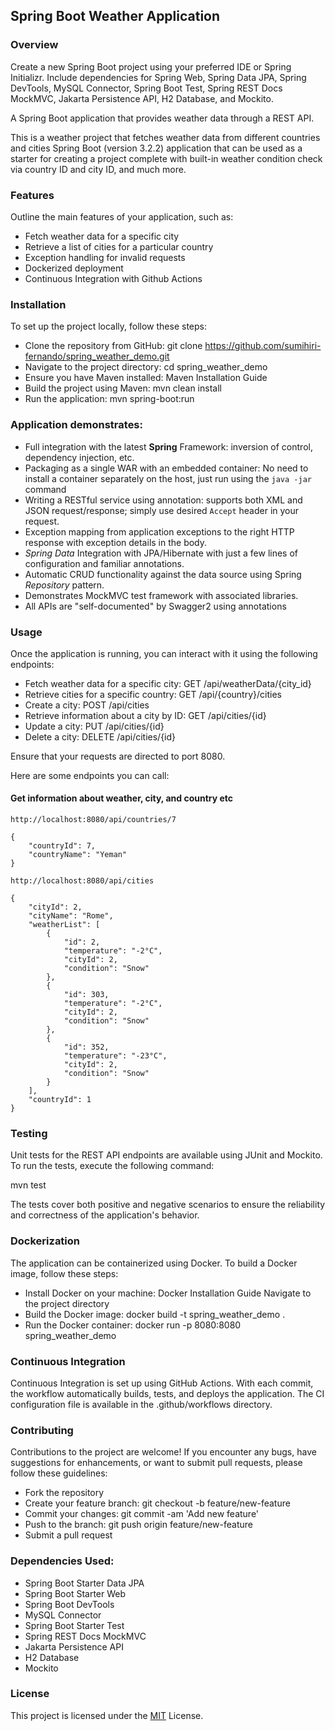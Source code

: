 ## Spring Boot Weather Application

### Overview

Create a new Spring Boot project using your preferred IDE or Spring Initializr.
Include dependencies for Spring Web, Spring Data JPA, Spring DevTools, MySQL Connector, Spring Boot Test, Spring REST Docs MockMVC, Jakarta Persistence API, H2 Database, and Mockito.

A Spring Boot application that provides weather data through a REST API.

This is a weather project that fetches weather data from different countries and cities Spring Boot (version 3.2.2) application that can be used as a starter for creating a project complete with built-in weather condition check via country ID and city ID, and much more.

### Features

Outline the main features of your application, such as:

- Fetch weather data for a specific city
- Retrieve a list of cities for a particular country
- Exception handling for invalid requests
- Dockerized deployment
- Continuous Integration with Github Actions

### Installation

To set up the project locally, follow these steps:

- Clone the repository from GitHub: git clone https://github.com/sumihiri-fernando/spring_weather_demo.git
- Navigate to the project directory: cd spring_weather_demo
- Ensure you have Maven installed: Maven Installation Guide
- Build the project using Maven: mvn clean install
- Run the application: mvn spring-boot:run

### Application demonstrates:

- Full integration with the latest **Spring** Framework: inversion of control, dependency injection, etc.
- Packaging as a single WAR with an embedded container: No need to install a container separately on the host, just run using the `java -jar` command
- Writing a RESTful service using annotation: supports both XML and JSON request/response; simply use desired `Accept` header in your request.
- Exception mapping from application exceptions to the right HTTP response with exception details in the body.
- *Spring Data* Integration with JPA/Hibernate with just a few lines of configuration and familiar annotations.
- Automatic CRUD functionality against the data source using Spring *Repository* pattern.
- Demonstrates MockMVC test framework with associated libraries.
- All APIs are "self-documented" by Swagger2 using annotations

### Usage

Once the application is running, you can interact with it using the following endpoints:

- Fetch weather data for a specific city: GET /api/weatherData/{city_id}
- Retrieve cities for a specific country: GET /api/{country}/cities
- Create a city: POST /api/cities
- Retrieve information about a city by ID: GET /api/cities/{id}
- Update a city: PUT /api/cities/{id}
- Delete a city: DELETE /api/cities/{id}

Ensure that your requests are directed to port 8080.

Here are some endpoints you can call:

#### Get information about weather, city, and country etc

```
http://localhost:8080/api/countries/7

{
    "countryId": 7,
    "countryName": "Yeman"
}

http://localhost:8080/api/cities

{
    "cityId": 2,
    "cityName": "Rome",
    "weatherList": [
        {
            "id": 2,
            "temperature": "-2°C",
            "cityId": 2,
            "condition": "Snow"
        },
        {
            "id": 303,
            "temperature": "-2°C",
            "cityId": 2,
            "condition": "Snow"
        },
        {
            "id": 352,
            "temperature": "-23°C",
            "cityId": 2,
            "condition": "Snow"
        }
    ],
    "countryId": 1
}
```

### Testing

Unit tests for the REST API endpoints are available using JUnit and Mockito. To run the tests, execute the following command:

mvn test

The tests cover both positive and negative scenarios to ensure the reliability and correctness of the application's behavior.

### Dockerization

The application can be containerized using Docker. To build a Docker image, follow these steps:

- Install Docker on your machine: Docker Installation Guide
  Navigate to the project directory
- Build the Docker image: docker build -t spring_weather_demo .
- Run the Docker container: docker run -p 8080:8080 spring_weather_demo

### Continuous Integration

Continuous Integration is set up using GitHub Actions. With each commit, the workflow automatically builds, tests, and deploys the application. The CI configuration file is available in the .github/workflows directory.

### Contributing

Contributions to the project are welcome! If you encounter any bugs, have suggestions for enhancements, or want to submit pull requests, please follow these guidelines:

- Fork the repository
- Create your feature branch: git checkout -b feature/new-feature
- Commit your changes: git commit -am 'Add new feature'
- Push to the branch: git push origin feature/new-feature
- Submit a pull request

### Dependencies Used:

- Spring Boot Starter Data JPA
- Spring Boot Starter Web
- Spring Boot DevTools
- MySQL Connector
- Spring Boot Starter Test
- Spring REST Docs MockMVC
- Jakarta Persistence API
- H2 Database
- Mockito

### License

This project is licensed under the [MIT](https://choosealicense.com/licenses/mit/) License.